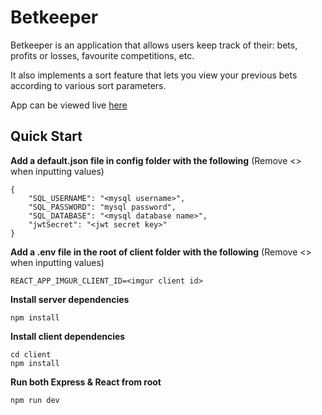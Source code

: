 # Betkeeper
Betkeeper is an application that allows users keep track of their: bets, profits or losses, favourite competitions, etc.

It also implements a sort feature that lets you view your previous bets according to various sort parameters.

App can be viewed live [here](https://mybetkeeper.herokuapp.com)

## Quick Start
**Add a default.json file in config folder with the following** (Remove <> when inputting values)
```
{
    "SQL_USERNAME": "<mysql username>",
    "SQL_PASSWORD": "mysql password",
    "SQL_DATABASE": "<mysql database name>",
    "jwtSecret": "<jwt secret key>"
}
```

**Add a .env file in the root of client folder with the following** (Remove <> when inputting values)
```
REACT_APP_IMGUR_CLIENT_ID=<imgur client id>
```

**Install server dependencies**
```
npm install
```

**Install client dependencies**
```
cd client
npm install
```

**Run both Express & React from root**
```
npm run dev
```
